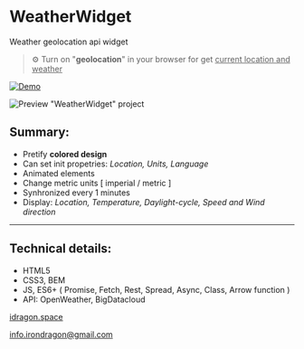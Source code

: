 # WeatherWidget

Weather geolocation api widget

> ⚙️ Turn on "**geolocation**" in  your browser for get <ins>current location and weather</ins>

[![Demo](https://irondrag.github.io/WeatherWidget/images/button_demo.png)](https://idragon.space/WeatherWidget)

![Preview "WeatherWidget" project](https://irondrag.github.io/WeatherWidget/images/prev.png)

## Summary:
* Pretify **colored design**
* Can set init propetries: *Location, Units, Language*
* Animated elements
* Change metric units [ imperial / metric ]
* Synhronized every 1 minutes
* Display: *Location, Temperature, Daylight-cycle, Speed and Wind direction*

---

## Technical details:
* HTML5
* CSS3, BEM
* JS, ES6+ ( Promise, Fetch, Rest, Spread, Async, Class, Arrow function )
* API: OpenWeather, BigDatacloud

[idragon.space](https://irondrag.github.io)

[info.irondragon@gmail.com](mailto:info.irondragon@gmail.com)




